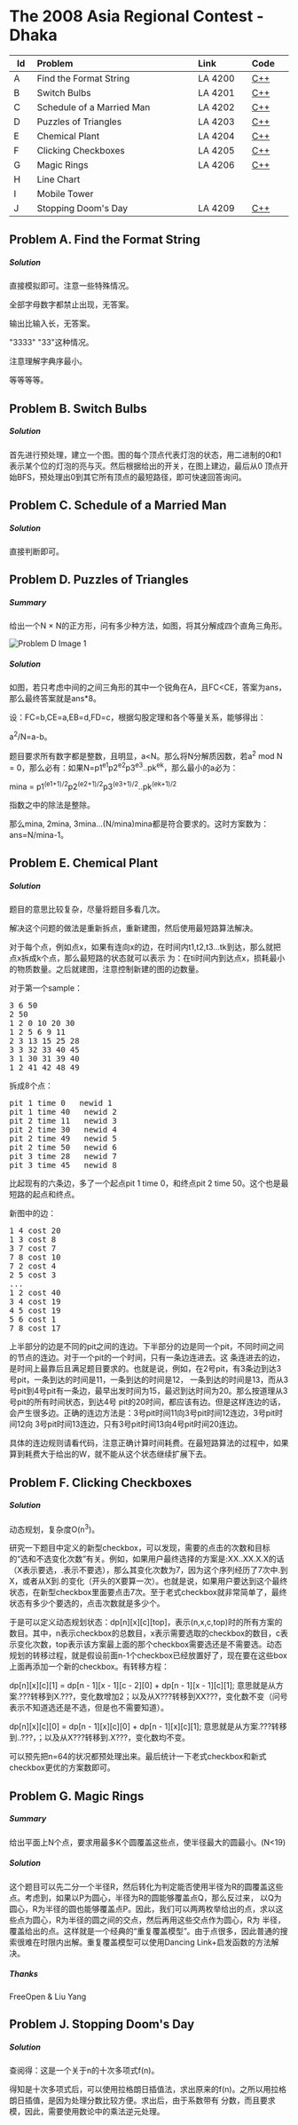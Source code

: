# The 2008 Asia Regional Contest - Dhaka

<table>
<thead>
<th width='40px' align='center'>Id</th>
<th width='500px' align='left'>Problem</th>
<th width='130px' align='left'>Link</th>
<th width='80px' align='left'>Code</th>
</thead>
<tbody>
<tr><td>A</td>   <td>Find the Format String</td>   <td>LA 4200</td>   <td><a href='la4200.cpp'>C++</a></td>   </tr>
<tr><td>B</td>   <td>Switch Bulbs</td>   <td>LA 4201</td>   <td><a href='la4201.cpp'>C++</a></td>   </tr>
<tr><td>C</td>   <td>Schedule of a Married Man</td>   <td>LA 4202</td>   <td><a href='la4202.cpp'>C++</a></td>   </tr>
<tr><td>D</td>   <td>Puzzles of Triangles</td>   <td>LA 4203</td>   <td><a href='la4203.cpp'>C++</a></td>   </tr>
<tr><td>E</td>   <td>Chemical Plant</td>   <td>LA 4204</td>   <td><a href='la4204.cpp'>C++</a></td>   </tr>
<tr><td>F</td>   <td>Clicking Checkboxes</td>   <td>LA 4205</td>   <td><a href='la4205.cpp'>C++</a></td>   </tr>
<tr><td>G</td>   <td>Magic Rings</td>   <td>LA 4206</td>   <td><a href='la4206.cpp'>C++</a></td>   </tr>
<tr><td>H</td>   <td>Line Chart</td>   <td></td>   <td></td>   </tr>
<tr><td>I</td>   <td>Mobile Tower</td>   <td></td>   <td></td>   </tr>
<tr><td>J</td>   <td>Stopping Doom's Day</td>   <td>LA 4209</td>   <td><a href='la4209.cp'>C++</a></td>   </tr>
</tbody>
</table>

## Problem A. Find the Format String


##### Solution
直接模拟即可。注意一些特殊情况。

全部字母数字都禁止出现，无答案。

输出比输入长，无答案。

"3333" "33"这种情况。

注意理解字典序最小。

等等等等。 




## Problem B. Switch Bulbs


##### Solution
首先进行预处理，建立一个图。图的每个顶点代表灯泡的状态，用二进制的0和1表示某个位的灯泡的亮与灭。然后根据给出的开关，在图上建边，最后从0 顶点开始BFS，预处理出0到其它所有顶点的最短路径，即可快速回答询问。 




## Problem C. Schedule of a Married Man

##### Solution
直接判断即可。 


## Problem D. Puzzles of Triangles


##### Summary

给出一个N × N的正方形，问有多少种方法，如图，将其分解成四个直角三角形。 

![Problem D Image 1](img/4203_Img1.jpg "Problem D Image 1")

##### Solution

如图，若只考虑中间的之间三角形的其中一个锐角在A，且FC&lt;CE，答案为ans，那么最终答案就是ans*8。

设：FC=b,CE=a,EB=d,FD=c，根据勾股定理和各个等量关系，能够得出：

a<sup>2</sup>/N=a-b。

题目要求所有数字都是整数，且明显，a&lt;N。那么将N分解质因数，若a<sup>2</sup> mod N = 0，那么必有：如果N=p1<sup>e1</sup>p2<sup>e2</sup>p3<sup>e3</sup>..pk<sup>ek</sup>，那么最小的a必为：

mina = p1<sup>(e1+1)/2</sup>p2<sup>(e2+1)/2</sup>p3<sup>(e3+1)/2</sup>..pk<sup>(ek+1)/2</sup>

指数之中的除法是整除。

那么mina, 2mina, 3mina...(N/mina)mina都是符合要求的。这时方案数为：ans=N/mina-1。




## Problem E. Chemical Plant


##### Solution

题目的意思比较复杂，尽量将题目多看几次。

解决这个问题的做法是重新拆点，重新建图，然后使用最短路算法解决。

对于每个点，例如点x，如果有连向x的边，在时间内t1,t2,t3...tk到达，那么就把点x拆成k个点，那么最短路的状态就可以表示 为：在ti时间内到达点x，损耗最小的物质数量。之后就建图，注意控制新建的图的边数量。

对于第一个sample：

<pre>
3 6 50
2 50
1 2 0 10 20 30
1 2 5 6 9 11
2 3 13 15 25 28
3 3 32 33 40 45
3 1 30 31 39 40
1 2 41 42 48 49
</pre>

拆成8个点：
<pre>
pit 1 time 0   newid 1
pit 1 time 40   newid 2
pit 2 time 11   newid 3
pit 2 time 30   newid 4
pit 2 time 49   newid 5
pit 2 time 50   newid 6
pit 3 time 28   newid 7
pit 3 time 45   newid 8
</pre>
比起现有的六条边，多了一个起点pit 1 time 0，和终点pit 2 time 50。这个也是最短路的起点和终点。

新图中的边：

<pre>
1 4 cost 20
1 3 cost 8
3 7 cost 7
7 8 cost 10
7 2 cost 4
2 5 cost 3
...
1 2 cost 40
3 4 cost 19
4 5 cost 19
5 6 cost 1
7 8 cost 17
</pre>
上半部分的边是不同的pit之间的连边。下半部分的边是同一个pit，不同时间之间的节点的连边。对于一个pit的一个时间，只有一条边连进去。这 条连进去的边，是时间上最靠后且满足题目要求的。也就是说，例如，在2号pit，有3条边到达3号pit，一条到达的时间是11，一条到达的时间是12， 一条到达的时间是13，而从3号pit到4号pit有一条边，最早出发时间为15，最迟到达时间为20。那么按道理从3号pit的所有时间状态，到达4号 pit的20时间，都应该有边。但是这样连边的话，会产生很多边。正确的连边方法是：3号pit时间11向3号pit时间12连边，3号pit时间12向 3号pit时间13连边，只有3号pit时间13向4号pit时间20连边。

具体的连边规则请看代码，注意正确计算时间耗费。在最短路算法的过程中，如果算到耗费大于给出的W，就不能从这个状态继续扩展下去。 

## Problem F. Clicking Checkboxes
##### Solution
动态规划，复杂度O(n<sup>3</sup>)。

研究一下题目中定义的新型checkbox，可以发现，需要的点击的次数和目标的“选和不选变化次数”有关。例如，如果用户最终选择的方案是:XX..XX.X.X的话（X表示要选，.表示不要选），那么其变化次数为7，因为这个序列经历了7次中.到X，或者从X到.的变化（开头的X要算一次）。也就是说，如果用户要达到这个最终状态，在新型checkbox里面要点击7次。至于老式checkbox就非常简单了，最终状态有多少个要选的，点击次数就是多少个。

于是可以定义动态规划状态：dp[n][x][c][top]，表示(n,x,c,top)时的所有方案的数目。其中，n表示checkbox的总数目，x表示需要选取的checkbox的数目，c表示变化次数，top表示该方案最上面的那个checkbox需要选还是不需要选。动态规划的转移过程，就是假设前面n-1个checkbox已经放置好了，现在要在这些box上面再添加一个新的checkbox。有转移方程：

dp[n][x][c][1] = dp[n - 1][x - 1][c - 2][0] + dp[n - 1][x - 1][c][1]; 意思就是从方案.???转移到X.???，变化数增加2；以及从X???转移到XX???，变化数不变（问号表示不知道选还是不选，但是也不需要知道）。

dp[n][x][c][0] = dp[n - 1][x][c][0] + dp[n - 1][x][c][1]; 意思就是从方案.???转移到..???，；以及从X???转移到.X???，变化数均不变。

可以预先把n=64的状况都预处理出来。最后统计一下老式checkbox和新式checkbox更优的方案数即可。

## Problem G. Magic Rings


##### Summary
给出平面上N个点，要求用最多K个圆覆盖这些点，使半径最大的圆最小。(N<19)
##### Solution
这个题目可以先二分一个半径R，然后转化为判定能否使用半径为R的圆覆盖这些点。考虑到，如果以P为圆心，半径为R的圆能够覆盖点Q，那么反过来， 以Q为圆心，R为半径的圆也能够覆盖点P。因此，我们可以两两枚举给出的点，求以这些点为圆心，R为半径的圆之间的交点，然后再用这些交点作为圆心，R为 半径，覆盖给出的点。这样就是一个经典的“重复覆盖模型”。由于点很多，因此普通的搜索很难在时限内出解。重复覆盖模型可以使用Dancing Link+启发函数的方法解决。 

##### Thanks
FreeOpen & Liu Yang





## Problem J. Stopping Doom's Day


##### Solution
查阅得：这是一个关于n的十次多项式f(n)。

得知是十次多项式后，可以使用拉格朗日插值法，求出原来的f(n)。之所以用拉格朗日插值，是因为处理分数比较方便。求出后，由于系数带有 分数，而且要求模，因此，需要使用数论中的乘法逆元处理。 





